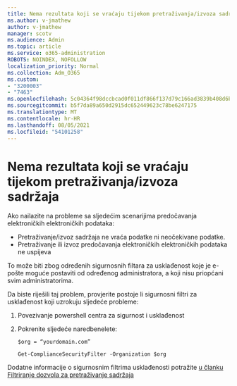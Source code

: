 ```yaml
---
title: Nema rezultata koji se vraćaju tijekom pretraživanja/izvoza sadržaja
ms.author: v-jmathew
author: v-jmathew
manager: scotv
ms.audience: Admin
ms.topic: article
ms.service: o365-administration
ROBOTS: NOINDEX, NOFOLLOW
localization_priority: Normal
ms.collection: Adm_O365
ms.custom:
- "3200003"
- "7463"
ms.openlocfilehash: 5c04364f98dccbcad0f011df866f137d79c166ad3839b408d6be447d50a87ac3
ms.sourcegitcommit: b5f7da89a650d2915dc652449623c78be6247175
ms.translationtype: MT
ms.contentlocale: hr-HR
ms.lasthandoff: 08/05/2021
ms.locfileid: "54101258"
---
```

# <a name="no-results-returned-during-content-searchexport"></a>Nema rezultata koji se vraćaju tijekom pretraživanja/izvoza sadržaja

Ako nailazite na probleme sa sljedećim scenarijima predočavanja elektroničkih elektroničkih podataka:

- Pretraživanje/izvoz sadržaja ne vraća podatke ni neočekivane podatke.
- Pretraživanje ili izvoz predočavanja elektroničkih elektroničkih podataka ne uspijeva

To može biti zbog određenih sigurnosnih filtara za usklađenost koje je e-pošte moguće postaviti od određenog administratora, a koji nisu priopćani svim administratorima.

Da biste riješili taj problem, provjerite postoje li sigurnosni filtri za usklađenost koji uzrokuju sljedeće probleme:

1. Povezivanje powershell centra za sigurnost i usklađenost
2. Pokrenite sljedeće naredbenelete:

    `$org = “yourdomain.com”`

    `Get-ComplianceSecurityFilter -Organization $org`

Dodatne informacije o sigurnosnim filtrima usklađenosti potražite [u članku Filtriranje dozvola za pretraživanje sadržaja](https://docs.microsoft.com/microsoft-365/compliance/permissions-filtering-for-content-search)
